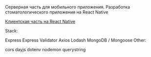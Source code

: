 Серверная часть для мобильного приложения. Разработка стоматологического приложения на React Native

[Клиентская часть на React Native](https://github.com/Israpilow/dental-mobile)

Stack:

Express
Express Validator
Axios
Lodash
MongoDB / Mongoose
Other:

cors
dayjs
dotenv
nodemon
querystring
